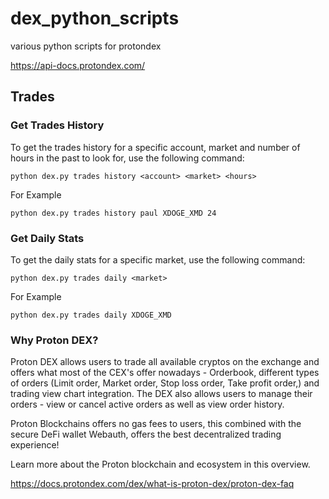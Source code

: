 # dex_python_scripts
various python scripts for protondex

https://api-docs.protondex.com/

## Trades

### Get Trades History

To get the trades history for a specific account, market and number of hours in the past to look for, use the following command:

```
python dex.py trades history <account> <market> <hours>
```

For Example

```
python dex.py trades history paul XDOGE_XMD 24
```

### Get Daily Stats

To get the daily stats for a specific market, use the following command:

```
python dex.py trades daily <market>
```

For Example

```
python dex.py trades daily XDOGE_XMD
```



### Why Proton DEX?
Proton DEX allows users to trade all available cryptos on the exchange and offers what most of the CEX's offer nowadays - Orderbook, different types of orders (Limit order, Market order, Stop loss order, Take profit order,) and trading view chart integration. The DEX also allows users to manage their orders - view or cancel active orders as well as view order history.

Proton Blockchains offers no gas fees to users, this combined with the secure DeFi wallet Webauth, offers the best decentralized trading experience!

Learn more about the Proton blockchain and ecosystem in this overview.

https://docs.protondex.com/dex/what-is-proton-dex/proton-dex-faq

